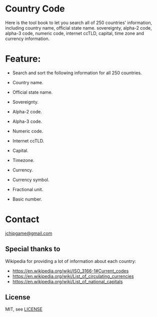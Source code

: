 # Country Code

Here is the tool book to let you search all of 250 countries' information, including country name, official state name. sovereignty, alpha-2 code, alpha-3 code, numeric code, internet ccTLD, capital, time zone and currency information.


# Feature:
* Search and sort the following information for all 250 countries.

* Country name.
* Official state name.
* Sovereignty.
* Alpha-2 code.
* Alpha-3 code.
* Numeric code.
* Internet ccTLD.
* Capital.
* Timezone.
* Currency.
* Currency symbol.
* Fractional unit.
* Basic number.


# Contact
jchipgame@gmail.com


## Special thanks to
Wikipedia for providing a lot of information about each country:
* <https://en.wikipedia.org/wiki/ISO_3166-1#Current_codes>
* <https://en.wikipedia.org/wiki/List_of_circulating_currencies>
* <https://en.wikipedia.org/wiki/List_of_national_capitals>


## License
MIT, see [LICENSE](LICENSE)
